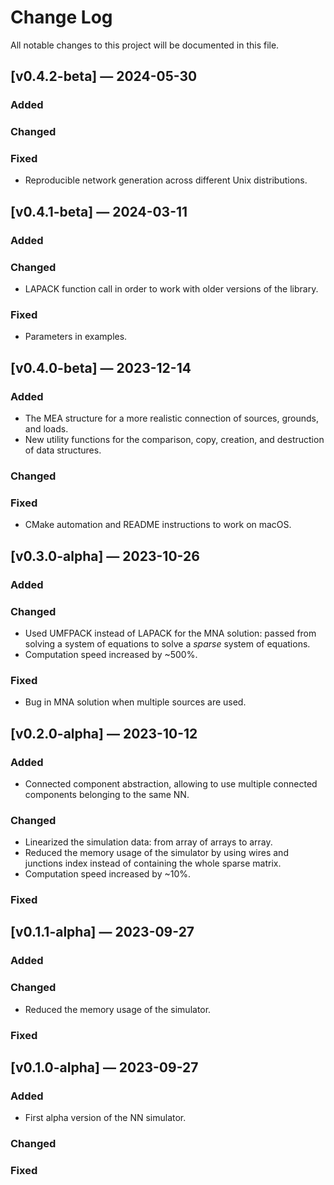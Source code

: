# Change Log

All notable changes to this project will be documented in this file.

## [v0.4.2-beta] — 2024-05-30

### Added
### Changed
### Fixed
- Reproducible network generation across different Unix distributions.



## [v0.4.1-beta] — 2024-03-11

### Added
### Changed
- LAPACK function call in order to work with older versions of the library.
### Fixed
- Parameters in examples.



## [v0.4.0-beta] — 2023-12-14

### Added
- The MEA structure for a more realistic connection of sources, grounds, and loads.
- New utility functions for the comparison, copy, creation, and destruction of data structures.
### Changed
### Fixed
- CMake automation and README instructions to work on macOS.



## [v0.3.0-alpha] — 2023-10-26

### Added
### Changed
- Used UMFPACK instead of LAPACK for the MNA solution: passed from solving a system of equations to solve a _sparse_ system of equations.
- Computation speed increased by ~500%.
### Fixed
- Bug in MNA solution when multiple sources are used.



## [v0.2.0-alpha] — 2023-10-12

### Added
- Connected component abstraction, allowing to use multiple connected components belonging to the same NN.
### Changed
- Linearized the simulation data: from array of arrays to array.
- Reduced the memory usage of the simulator by using wires and junctions index instead of containing the whole sparse matrix.
- Computation speed increased by ~10%.
### Fixed



## [v0.1.1-alpha] — 2023-09-27

### Added
### Changed
- Reduced the memory usage of the simulator.
### Fixed



## [v0.1.0-alpha] — 2023-09-27

### Added
- First alpha version of the NN simulator.
### Changed
### Fixed
